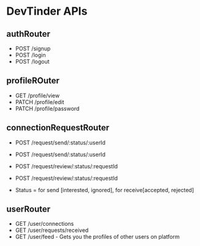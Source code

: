 # DevTinder APIs

## authRouter
- POST /signup
- POST /login
- POST /logout

## profileROuter
- GET /profile/view
- PATCH /profile/edit
- PATCH /profile/password

## connectionRequestRouter
- POST /request/send/:status/:userId
- POST /request/send/:status/:userId

- POST /request/review/:status/:requestId
- POST /request/review/:status/:requestId

- Status = for send [interested, ignored], for receive[accepted, rejected]

## userRouter
- GET /user/connections
- GET /user/requests/received
- GET /user/feed - Gets you the profiles of other users on platform